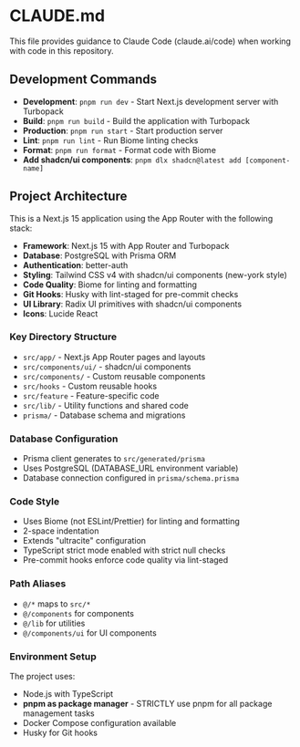 # CLAUDE.md

This file provides guidance to Claude Code (claude.ai/code) when working with code in this repository.

## Development Commands

- **Development**: `pnpm run dev` - Start Next.js development server with Turbopack
- **Build**: `pnpm run build` - Build the application with Turbopack
- **Production**: `pnpm run start` - Start production server
- **Lint**: `pnpm run lint` - Run Biome linting checks
- **Format**: `pnpm run format` - Format code with Biome
- **Add shadcn/ui components**: `pnpm dlx shadcn@latest add [component-name]`

## Project Architecture

This is a Next.js 15 application using the App Router with the following stack:

- **Framework**: Next.js 15 with App Router and Turbopack
- **Database**: PostgreSQL with Prisma ORM
- **Authentication**: better-auth
- **Styling**: Tailwind CSS v4 with shadcn/ui components (new-york style)
- **Code Quality**: Biome for linting and formatting
- **Git Hooks**: Husky with lint-staged for pre-commit checks
- **UI Library**: Radix UI primitives with shadcn/ui components
- **Icons**: Lucide React

### Key Directory Structure

- `src/app/` - Next.js App Router pages and layouts
- `src/components/ui/` - shadcn/ui components
- `src/components/` - Custom reusable components
- `src/hooks` - Custom reusable hooks
- `src/feature` - Feature-specific code
- `src/lib/` - Utility functions and shared code
- `prisma/` - Database schema and migrations

### Database Configuration

- Prisma client generates to `src/generated/prisma`
- Uses PostgreSQL (DATABASE_URL environment variable)
- Database connection configured in `prisma/schema.prisma`

### Code Style

- Uses Biome (not ESLint/Prettier) for linting and formatting
- 2-space indentation
- Extends "ultracite" configuration
- TypeScript strict mode enabled with strict null checks
- Pre-commit hooks enforce code quality via lint-staged

### Path Aliases

- `@/*` maps to `src/*`
- `@/components` for components
- `@/lib` for utilities
- `@/components/ui` for UI components

### Environment Setup

The project uses:

- Node.js with TypeScript
- **pnpm as package manager** - STRICTLY use pnpm for all package management tasks
- Docker Compose configuration available
- Husky for Git hooks

